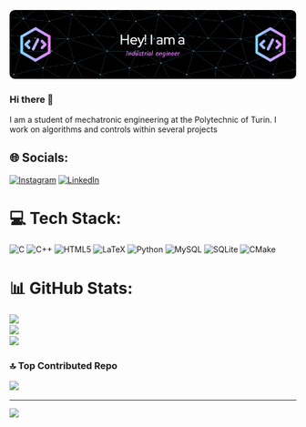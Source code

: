 ![Header](./github-header-image.png)
### Hi there 👋
I am a student of mechatronic engineering at the Polytechnic of Turin. I work on algorithms and controls within several projects


## 🌐 Socials:
[![Instagram](https://img.shields.io/badge/Instagram-%23E4405F.svg?logo=Instagram&logoColor=white)](https://instagram.com/noah_crestaz) [![LinkedIn](https://img.shields.io/badge/LinkedIn-%230077B5.svg?logo=linkedin&logoColor=white)](https://linkedin.com/in/pietronoahcrestaz) 

# 💻 Tech Stack:
![C](https://img.shields.io/badge/c-%2300599C.svg?style=for-the-badge&logo=c&logoColor=white) ![C++](https://img.shields.io/badge/c++-%2300599C.svg?style=for-the-badge&logo=c%2B%2B&logoColor=white) ![HTML5](https://img.shields.io/badge/html5-%23E34F26.svg?style=for-the-badge&logo=html5&logoColor=white) ![LaTeX](https://img.shields.io/badge/latex-%23008080.svg?style=for-the-badge&logo=latex&logoColor=white) ![Python](https://img.shields.io/badge/python-3670A0?style=for-the-badge&logo=python&logoColor=ffdd54) ![MySQL](https://img.shields.io/badge/mysql-%2300f.svg?style=for-the-badge&logo=mysql&logoColor=white) ![SQLite](https://img.shields.io/badge/sqlite-%2307405e.svg?style=for-the-badge&logo=sqlite&logoColor=white) ![CMake](https://img.shields.io/badge/CMake-%23008FBA.svg?style=for-the-badge&logo=cmake&logoColor=white)
# 📊 GitHub Stats:
![](https://github-readme-stats.vercel.app/api?username=pietronoah&theme=dark&hide_border=false&include_all_commits=true&count_private=true)<br/>
![](https://github-readme-streak-stats.herokuapp.com/?user=pietronoah&theme=dark&hide_border=false)<br/>
![](https://github-readme-stats.vercel.app/api/top-langs/?username=pietronoah&theme=dark&hide_border=false&include_all_commits=true&count_private=true&layout=compact)

### 🔝 Top Contributed Repo
![](https://github-contributor-stats.vercel.app/api?username=pietronoah&limit=5&theme=dark&combine_all_yearly_contributions=true)

---
[![](https://visitcount.itsvg.in/api?id=pietronoah&icon=0&color=0)](https://visitcount.itsvg.in)
